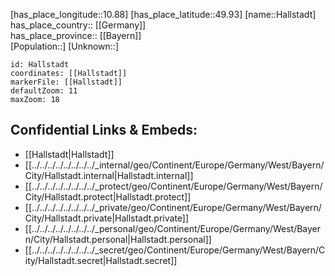 ﻿---
location: [49.93,10.88] 
mapzoom: [7,12] 
mapmarker: city 
type: City
tags:
- geo/City


SpocWebEntityId: 30730
isDeleted: false
confidential: public

---
[has_place_longitude::10.88] 
[has_place_latitude::49.93] 
[name::Hallstadt] 
has_place_country:: [[Germany]]  
has_place_province:: [[Bayern]]  
[Population::] 
[Unknown::] 


```leaflet
id: Hallstadt
coordinates: [[Hallstadt]] 
markerFile: [[Hallstadt]] 
defaultZoom: 11 
maxZoom: 18
```


## Confidential Links & Embeds: 
- [[Hallstadt|Hallstadt]]  
- [[../../../../../../../../_internal/geo/Continent/Europe/Germany/West/Bayern/City/Hallstadt.internal|Hallstadt.internal]] 
- [[../../../../../../../../_protect/geo/Continent/Europe/Germany/West/Bayern/City/Hallstadt.protect|Hallstadt.protect]] 
- [[../../../../../../../../_private/geo/Continent/Europe/Germany/West/Bayern/City/Hallstadt.private|Hallstadt.private]] 
- [[../../../../../../../../_personal/geo/Continent/Europe/Germany/West/Bayern/City/Hallstadt.personal|Hallstadt.personal]] 
- [[../../../../../../../../_secret/geo/Continent/Europe/Germany/West/Bayern/City/Hallstadt.secret|Hallstadt.secret]] 
